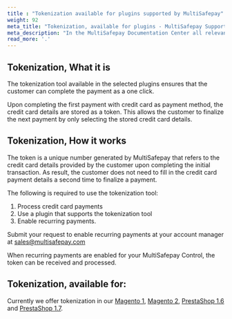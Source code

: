 ```yaml
---
title : "Tokenization available for plugins supported by MultiSafepay"
weight: 92
meta_title: "Tokenization, available for plugins - MultiSafepay Support"
meta_description: "In the MultiSafepay Documentation Center all relevant information regarding our Plugins and API. As well as Support pages for Payment Method, Tools and General Questions. You can also find the contact details of our Support Team and Integration Team."
read_more: '.'
---
```



## Tokenization, What it is
The tokenization tool available in the selected plugins ensures that the customer can complete the payment as a one click.

Upon completing the first payment with credit card as payment method, the credit card details are stored as a token. This allows the customer to finalize the next payment by only selecting the stored credit card details.

## Tokenization, How it works
The token is a unique number generated by MultiSafepay that refers to the credit card details provided by the customer upon completing the initial transaction. As result, the customer does not need to fill in the credit card payment details a second time to finalize a payment.

The following is required to use the tokenization tool:

1. Process credit card payments
2. Use a plugin that supports the tokenization tool
3. Enable recurring payments.

Submit your request to enable recurring payments at your account manager at <sales@multisafepay.com>

When recurring payments are enabled for your MultiSafepay Control, the token can be received and processed.

## Tokenization, available for:
Currently we offer tokenization in our [Magento 1](/integrations/magento1/), [Magento 2](/integrations/magento2/), [PrestaShop 1.6](/integrations/prestashop-1-6/) and [PrestaShop 1.7](/integrations/prestashop-1-7/).
